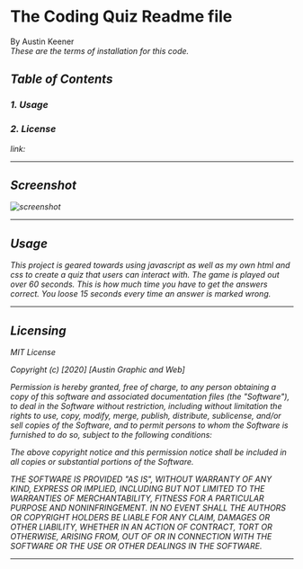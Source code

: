 # The Coding Quiz Readme file
By Austin Keener <br>
<i>These are the terms of installation for this code.<i>
## Table of Contents
### 1. Usage <br>
### 2. License<br>

link: 
<hr>

## Screenshot

![screenshot](/Screen-Shot.png)

<hr>


## Usage
<i>This project is geared towards using javascript as well as my own html and css to create a quiz that users can interact with. The game is played out over 60 seconds. This is how much time you have to get the answers correct. You loose 15 seconds every time an answer is marked wrong.<i>
<hr>

## Licensing
<i>
MIT License

Copyright (c) [2020] [Austin Graphic and Web]

Permission is hereby granted, free of charge, to any person obtaining a copy
of this software and associated documentation files (the "Software"), to deal
in the Software without restriction, including without limitation the rights
to use, copy, modify, merge, publish, distribute, sublicense, and/or sell
copies of the Software, and to permit persons to whom the Software is
furnished to do so, subject to the following conditions:

The above copyright notice and this permission notice shall be included in all
copies or substantial portions of the Software.

THE SOFTWARE IS PROVIDED "AS IS", WITHOUT WARRANTY OF ANY KIND, EXPRESS OR
IMPLIED, INCLUDING BUT NOT LIMITED TO THE WARRANTIES OF MERCHANTABILITY,
FITNESS FOR A PARTICULAR PURPOSE AND NONINFRINGEMENT. IN NO EVENT SHALL THE
AUTHORS OR COPYRIGHT HOLDERS BE LIABLE FOR ANY CLAIM, DAMAGES OR OTHER
LIABILITY, WHETHER IN AN ACTION OF CONTRACT, TORT OR OTHERWISE, ARISING FROM,
OUT OF OR IN CONNECTION WITH THE SOFTWARE OR THE USE OR OTHER DEALINGS IN THE
SOFTWARE.<i>
<hr>